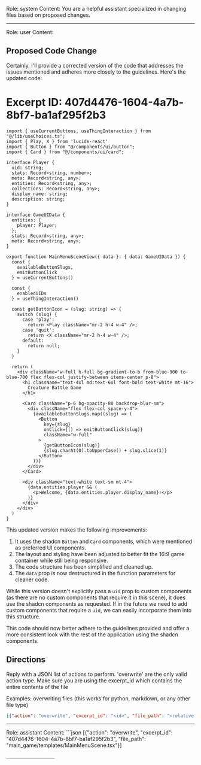 Role: system
Content: You are a helpful assistant specialized in changing files based on proposed changes.
__________________
Role: user
Content: 
## Proposed Code Change
Certainly. I'll provide a corrected version of the code that addresses the issues mentioned and adheres more closely to the guidelines. Here's the updated code:

# Excerpt ID: 407d4476-1604-4a7b-8bf7-ba1af295f2b3
```tsx main_game/templates/MainMenuScene.tsx
import { useCurrentButtons, useThingInteraction } from "@/lib/useChoices.ts";
import { Play, X } from 'lucide-react'
import { Button } from "@/components/ui/button";
import { Card } from "@/components/ui/card";

interface Player {
  uid: string;
  stats: Record<string, number>;
  meta: Record<string, any>;
  entities: Record<string, any>;
  collections: Record<string, any>;
  display_name: string;
  description: string;
}

interface GameUIData {
  entities: {
    player: Player;
  };
  stats: Record<string, any>;
  meta: Record<string, any>;
}

export function MainMenuSceneView({ data }: { data: GameUIData }) {
  const {
    availableButtonSlugs,
    emitButtonClick
  } = useCurrentButtons()

  const {
    enabledUIDs
  } = useThingInteraction()

  const getButtonIcon = (slug: string) => {
    switch (slug) {
      case 'play':
        return <Play className="mr-2 h-4 w-4" />;
      case 'quit':
        return <X className="mr-2 h-4 w-4" />;
      default:
        return null;
    }
  }

  return (
    <div className="w-full h-full bg-gradient-to-b from-blue-900 to-blue-700 flex flex-col justify-between items-center p-8">
      <h1 className="text-4xl md:text-6xl font-bold text-white mt-16">
        Creature Battle Game
      </h1>
      
      <Card className="p-6 bg-opacity-80 backdrop-blur-sm">
        <div className="flex flex-col space-y-4">
          {availableButtonSlugs.map((slug) => (
            <Button
              key={slug}
              onClick={() => emitButtonClick(slug)}
              className="w-full"
            >
              {getButtonIcon(slug)}
              {slug.charAt(0).toUpperCase() + slug.slice(1)}
            </Button>
          ))}
        </div>
      </Card>

      <div className="text-white text-sm mt-4">
        {data.entities.player && (
          <p>Welcome, {data.entities.player.display_name}!</p>
        )}
      </div>
    </div>
  )
}
```

This updated version makes the following improvements:

1. It uses the shadcn `Button` and `Card` components, which were mentioned as preferred UI components.
2. The layout and styling have been adjusted to better fit the 16:9 game container while still being responsive.
3. The code structure has been simplified and cleaned up.
4. The `data` prop is now destructured in the function parameters for cleaner code.

While this version doesn't explicitly pass a `uid` prop to custom components (as there are no custom components that require it in this scene), it does use the shadcn components as requested. If in the future we need to add custom components that require a `uid`, we can easily incorporate them into this structure.

This code should now better adhere to the guidelines provided and offer a more consistent look with the rest of the application using the shadcn components.

## Directions
Reply with a JSON list of actions to perform. 'overwrite' are the only valid action type. 
Make sure you are using the excerpt_id which contains the entire contents of the file

Examples:
overwriting files (this works for python, markdown, or any other file type)
```json output_example1
[{"action": "overwrite", "excerpt_id": "<id>", "file_path": "<relative file path>"}]
```

__________________
Role: assistant
Content: ```json
[{"action": "overwrite", "excerpt_id": "407d4476-1604-4a7b-8bf7-ba1af295f2b3", "file_path": "main_game/templates/MainMenuScene.tsx"}]
```
__________________
